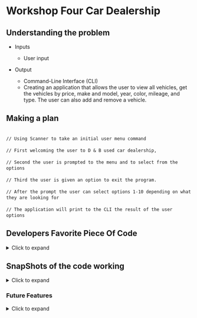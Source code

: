 # Workshop Four Car Dealership


## Understanding the problem

- Inputs
    - User input

- Output
    - Command-Line Interface (CLI)
    - Creating an application that allows the user to view all vehicles, get the vehicles by price, make and model, year, color, mileage, and type. The user can also add and remove a vehicle.

## Making a plan

```// Pseudocode

// Using Scanner to take an initial user menu command

// First welcoming the user to D & B used car dealership,

// Second the user is prompted to the menu and to select from the options 

// Third the user is given an option to exit the program.

// After the prompt the user can select options 1-10 depending on what they are looking for 

// The application will print to the CLI the result of the user options
```

## Developers Favorite Piece Of Code
<details>
<summary>Click to expand  </summary> 

This is my favorite piece of code because I was able to align the data out in a table format and have everything print out more user-friendly.

![dataFormatting.png](dataFormatting.png)


I also enjoyed adding Ascii code to my project I thought the car piece of code would complement the project and make it more fun.

![carArt.png](carArt.png)

I also wanted to implement what we learned in class for unit testing and added some testing for the dealership file. I am happy that I did add it because I wanted to show importance to testing out the code and insuring accuracy. 

![testingDealerShip.png](testingDealerShip.png)

</details>


## SnapShots of the code working
<details>
<summary> Click to expand </summary>

### Home Screen
![homeScreen.png](homeScreen.png)

### Price 
![byPrice.png](byPrice.png)

### Make and Model 
![byMakeandModel.png](byMakeandModel.png)

### Year
![byYear.png](byYear.png)

### Color
![byColor.png](byColor.png)

### Mileage
![byMileage.png](byMileage.png)

#### Type
![byType.png](byType.png)

### Display all vehicles
![byAll.png](byAll.png)

### Add a new vehicle
![addToData.png](addToData.png)

### Remove a vehicle
![removeFromData.png](removeFromData.png)

### Exiting 
![exitingProgram.png](exitingProgram.png)

</details>


### Future Features
<details>
  <summary>Click to expand</summary>

- Checkout Menu
- Payment option
- Feedback 
- User Authentication
</details>
